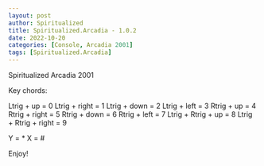 ```yaml
---
layout: post
author: Spiritualized
title: Spiritualized.Arcadia - 1.0.2
date: 2022-10-20
categories: [Console, Arcadia 2001]
tags: [Spiritualized.Arcadia]
---
```

Spiritualized Arcadia 2001

Key chords:

Ltrig + up = 0
Ltrig + right = 1
Ltrig + down = 2
Ltrig + left = 3
Rtrig + up = 4
Rtrig + right = 5
Rtrig + down = 6
Rtrig + left = 7
Ltrig + Rtrig + up = 8
Ltrig + Rtrig + right = 9

Y = *
X = #


Enjoy!
